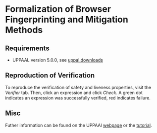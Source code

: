 # Formalization of Browser Fingerprinting and Mitigation Methods

## Requirements

* UPPAAL version 5.0.0, see [uppal downloads](https://uppaal.org/downloads/)

## Reproduction of Verification

To reproduce the verification of safety and liveness properties, visit the *Verifier* tab. Then, click an expression and click *Check*. A green dot indicates an expression was successfully verified, red indicates failure.

## Misc

Futher information can be found on the UPPAAl [webpage](https://uppaal.org/) or the [tutorial](https://www2.it.uu.se/research/group/darts/papers/texts/new-tutorial.pdf).